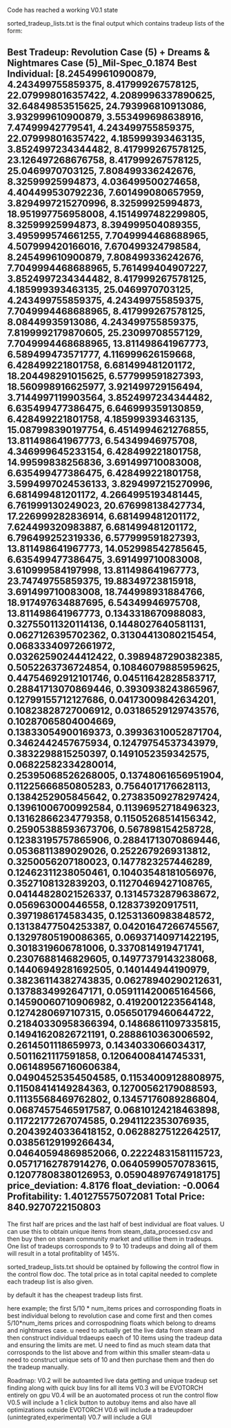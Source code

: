 Code has reached a working V0.1 state 

sorted_tradeup_lists.txt is the final output which contains tradeup lists of the form:

Best Tradeup: Revolution Case (5) + Dreams & Nightmares Case (5)_Mil-Spec_0.1874
Best Individual: [8.245499610900879, 4.243499755859375, 8.417999267578125, 22.079998016357422, 4.2089996337890625, 32.64849853515625, 24.793996810913086, 3.932999610900879, 3.553499698638916, 7.47499942779541, 4.243499755859375, 22.079998016357422, 4.185999393463135, 3.8524997234344482, 8.417999267578125, 23.126497268676758, 8.417999267578125, 25.0469970703125, 7.808499336242676, 8.32599925994873, 4.036499500274658, 4.404499530792236, 7.601499080657959, 3.8294997215270996, 8.32599925994873, 18.951997756958008, 4.1514997482299805, 8.32599925994873, 8.394999504089355, 3.495999574661255, 7.7049994468688965, 4.507999420166016, 7.670499324798584, 8.245499610900879, 7.808499336242676, 7.7049994468688965, 5.761499404907227, 3.8524997234344482, 8.417999267578125, 4.185999393463135, 25.0469970703125, 4.243499755859375, 4.243499755859375, 7.7049994468688965, 8.417999267578125, 8.08449935913086, 4.243499755859375, 7.8199992179870605, 25.23099708557129, 7.7049994468688965, 13.811498641967773, 6.589499473571777, 4.116999626159668, 6.428499221801758, 6.681499481201172, 18.204498291015625, 6.577999591827393, 18.560998916625977, 3.921499729156494, 3.7144997119903564, 3.8524997234344482, 6.635499477386475, 6.646999359130859, 6.428499221801758, 4.185999393463135, 15.087998390197754, 6.4514994621276855, 13.811498641967773, 6.54349946975708, 4.346999645233154, 6.428499221801758, 14.99599838256836, 3.691499710083008, 6.635499477386475, 6.428499221801758, 3.5994997024536133, 3.8294997215270996, 6.681499481201172, 4.2664995193481445, 6.761999130249023, 20.676998138427734, 17.226999282836914, 6.681499481201172, 7.624499320983887, 6.681499481201172, 6.796499252319336, 6.577999591827393, 13.811498641967773, 14.052998542785645, 6.635499477386475, 3.691499710083008, 3.610999584197998, 13.811498641967773, 23.74749755859375, 19.88349723815918, 3.691499710083008, 18.744998931884766, 18.917497634887695, 6.54349946975708, 13.811498641967773, 0.1343318670988083, 0.32755011320114136, 0.1448027640581131, 0.0627126395702362, 0.31304413080215454, 0.06833340972661972, 0.03262590244412422, 0.3989487290382385, 0.5052263736724854, 0.10846079885959625, 0.44754692912101746, 0.04511642828583717, 0.28841713070869446, 0.3930938243865967, 0.12799155712127686, 0.04173009842634201, 0.10823828727006912, 0.03186529129743576, 0.10287065804004669, 0.13833054900169373, 0.39936310052871704, 0.3462442457675934, 0.12479754537343979, 0.3832298815250397, 0.1491052359342575, 0.06822582334280014, 0.25395068526268005, 0.13748061656951904, 0.11225666850805283, 0.7564017176628113, 0.1384252905845642, 0.27383509278297424, 0.13961006700992584, 0.11396952718496323, 0.13162866234779358, 0.11505268514156342, 0.25905388593673706, 0.567898154258728, 0.12383195757865906, 0.28841713070869446, 0.0536811389029026, 0.2522679269313812, 0.3250056207180023, 0.1477823257446289, 0.12462311238050461, 0.10403548181056976, 0.3527108132839203, 0.11270469427108765, 0.04144828021526337, 0.13145732879638672, 0.056963000446558, 0.128373920917511, 0.3971986174583435, 0.12531360983848572, 0.13138477504253387, 0.04201647266745567, 0.13297805190086365, 0.06937140971422195, 0.3018319606781006, 0.3370814919471741, 0.2307688146829605, 0.14977379143238068, 0.14406949281692505, 0.140144944190979, 0.38236114382743835, 0.06278940290212631, 0.1378834992647171, 0.059111420065164566, 0.14590060710906982, 0.4192001223564148, 0.1274280697107315, 0.05650179460644722, 0.21840330958366394, 0.14868611097335815, 0.14941620826721191, 0.2888610363006592, 0.2614501118659973, 0.1434033066034317, 0.5011621117591858, 0.12064008414745331, 0.061489567160606384, 0.04904525354504585, 0.11534009128808975, 0.11508414149284363, 0.12700562179088593, 0.11135568469762802, 0.13457176089286804, 0.06874575465917587, 0.06810124218463898, 0.11722177267074585, 0.2941122353076935, 0.20439240336418152, 0.06288275122642517, 0.03856129199266434, 0.04640594869852066, 0.22224831581115723, 0.05717162787914276, 0.06405990570783615, 0.12077808380126953, 0.05904897674918175]
price_deviation: 4.8176
float_deviation: -0.0064
Profitability: 1.401275575072081
Total Price: 840.9270722150803
---------------------------------

The first half are prices and the last half of best individual are float values. U can use this to obtain unique items from steam_data_processed.csv and then buy then on steam
community market and utillise them in tradeups. One list of tradeups corrosponds to 9 to 10 tradeups and doing all of them will result in a total profitablity of 145%.

sorted_tradeup_lists.txt  should be optained by following the control flow in the control flow doc. The total price as in total capital needed to complete each tradeup list is also given.

by default it has the cheapest tradeup lists first.

here example; the first 5/10 * num_items prices and corrosponding floats in best individual belong to revolution case and come first and then comes 5/10*num_items prices and corrospodning floats which belong to dreams and nightmares case. u need to actually get the live data from steam and then construct individual trdaeups eaech of 10 items using the tradeup data and ensuring the limits are met. U need to find as much steam data that corrosponds to the list above and from within this smaller steam-data u need to construct unique sets of 10 and then purchase them and then do the tradeup manually.


Roadmap:
V0.2 will be autoamted live data getting and unique tradeup set finding along with quick buy lins for all items
V0.3 will be EVOTORCH entirely on gpu
V0.4 will be an auotomated process ot run the control flow
V0.5 will include a 1 click button to autobuy items and also have all optimizations outside EVOTORCH
V0.6 will include a tradeupdoer (unintegrated,experimental)
V0.7 will include a GUI
